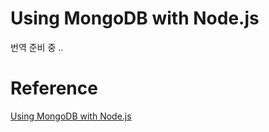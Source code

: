 # Using MongoDB with Node.js

번역 준비 중 ..

# Reference
[Using MongoDB with Node.js](http://blog.modulus.io/mongodb-tutorial)
